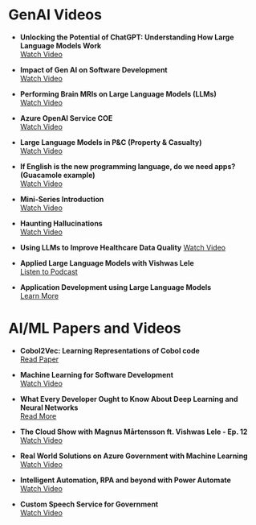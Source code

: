 # GenAI Videos

- **Unlocking the Potential of ChatGPT: Understanding How Large Language Models Work**  
  [Watch Video](https://youtu.be/c5qkUaRhD9U)

- **Impact of Gen AI on Software Development**  
  [Watch Video](https://youtu.be/aSfQGO0vm-g)

- **Performing Brain MRIs on Large Language Models (LLMs)**  
  [Watch Video](https://youtu.be/n1cS0MZLebg)

- **Azure OpenAI Service COE**  
  [Watch Video](https://youtu.be/rFe0btKVLhA)

- **Large Language Models in P&C (Property & Casualty)**  
  [Watch Video](https://youtu.be/hh-mTXKLr34)

- **If English is the new programming language, do we need apps? (Guacamole example)**  
  [Watch Video](https://youtu.be/4Ogq0PLhI_g)

- **Mini-Series Introduction**  
  [Watch Video](https://youtu.be/tkTmhFOpzsU?si=Kw1nAMXMXzG-yOIn)

- **Haunting Hallucinations**  
  [Watch Video](https://youtu.be/Q9-sB2ASQ8U?si=7sO7wyMLq5mY7d1u)

- **Using LLMs to Improve Healthcare Data Quality**
  [Watch Video](https://youtu.be/EVPqLw9L4Do?si=s4td3tD2IQBb3yG9)

- **Applied Large Language Models with Vishwas Lele**  
  [Listen to Podcast](https://www.dotnetrocks.com/details/1874)

- **Application Development using Large Language Models**  
  [Learn More](https://www.communitydays.org/event/2024-01-18/azure-openai-and-chatgpt-fest-2024)

# AI/ML Papers and Videos

- **Cobol2Vec: Learning Representations of Cobol code**  
  [Read Paper](https://arxiv.org/abs/2201.09448)

- **Machine Learning for Software Development**  
  [Watch Video](https://www.youtube.com/watch?v=ExhyPSzk1-8)

- **What Every Developer Ought to Know About Deep Learning and Neural Networks**  
  [Read More](https://www.ais.com/what-every-developer-ought-to-know-about-deeplearning-and-neuralnetwork/)

- **The Cloud Show with Magnus Mårtensson ft. Vishwas Lele - Ep. 12**  
  [Watch Video](https://www.youtube.com/watch?v=leCyR_7nen0)

- **Real World Solutions on Azure Government with Machine Learning**  
  [Watch Video](https://www.youtube.com/watch?v=FsV1yjNCrRU)

- **Intelligent Automation, RPA and beyond with Power Automate**  
  [Watch Video](https://www.ais.com/pluralsight-course-intelligent-automation-with-rpa-and-power-automate/)
  
- **Custom Speech Service for Government**  
  [Watch Video](https://devblogs.microsoft.com/azuregov/custom-speech-service-for-government/)
  
